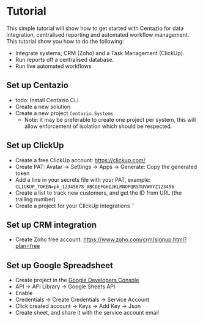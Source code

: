 # Tutorial

This simple tutorial will show how to get started with Centazio for data integration, centralised reporting 
and automated workflow management.  This tutorial show you how to do the following:
* Integrate systems; CRM (Zoho) and a Task Management (ClickUp).
* Run reports off a centralised database.
* Run live automated workflows

## Set up Centazio
- todo: Install Centazio CLI
- Create a new solution
- Create a new project `Centazio.Systems`
  - Note: it may be preferable to create one project per system, this will allow enforcement of isolation which
    should be respected.

## Set up ClickUp
- Create a free ClickUp account: https://clickup.com/
- Create PAT: Avatar -> Settings -> Apps -> Generate: Copy the generated token
- Add a line in your secrets file with your PAT, example:
  `CLICKUP_TOKEN=pk_12345678_ABCDEFGHIJKLMNOPQRSTUVWXYZ123456`
- Create a list to track new customers, and get the ID from URL (the trailing number)
- Create a project for your ClickUp integrations ``

## Set up CRM integration
- Create Zoho free account: https://www.zoho.com/crm/signup.html?plan=free

## Set up Google Spreadsheet
- Create project in the [Google Developers Console](https://console.developers.google.com/project)
- API -> API Library -> Google Sheets API
- Enable
- Credentials -> Create Credentials -> Service Account
- Click created account -> Keys -> Add Key -> Json
- Create sheet, and share it with the service account email
